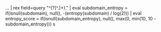 ... | rex field=query "^(?<subdomain>[^.]+)\." | eval subdomain_entropy = if(isnull(subdomain), null(), -(entropy(subdomain) / log(2))) | eval entropy_score = if(isnull(subdomain_entropy), null(), max(0, min(10, 10 - subdomain_entropy)))
s

